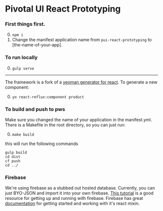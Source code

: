 # Pivotal UI React Prototyping

### First things first.

0. `npm i`
0. Change the manifest application name from `pui-react-prototyping` to [the-name-of-your-app].

### To run locally

0. `gulp serve`

* * *

The framework is a fork of a [yeoman generator for react](https://www.npmjs.com/package/generator-react-reflux). To generate a new component:

0. `yo react-reflux:component product`

### To build and push to pws
Make sure you changed the name of your application in the manifest.yml. There is a Makefile in the root directory, so you can just run:

0. `make build`

this will run the following commands

```
gulp build
cd dist
cf push
cd ../
```

### Firebase
We're using firebase as a stubbed out hosted database. Currently, you can just BYO-JSON and import it into your own firebase. [This tutorial](https://www.firebase.com/blog/2015-07-15-reactfire-0-5-0.html) is a good resource for getting up and running with firebase. Firebase has great [documentation](https://www.firebase.com/docs/web/libraries/react/) for getting started and working with it's react mixin.
